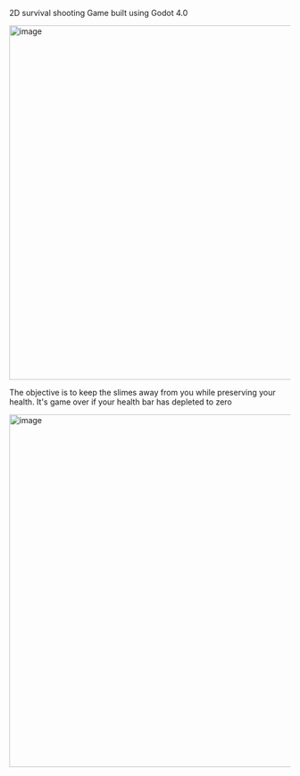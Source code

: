 2D survival shooting Game built using Godot 4.0


<img width="635" alt="image" src="https://github.com/shashwatlaloriya/Slime-Survival-Godot-4.0-/assets/103343687/ebb4b630-4d83-462f-b2c4-9c5432e93086">

The objective is to keep the slimes away from you while preserving your health. It's game over if your health bar has depleted to zero

<img width="632" alt="image" src="https://github.com/shashwatlaloriya/Slime-Survival-Godot-4.0-/assets/103343687/1fccade2-8f94-4c69-b838-27dc634cd0c5">
